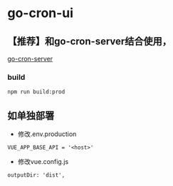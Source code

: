 # go-cron-ui

## 【推荐】和go-cron-server结合使用，

[go-cron-server](https://github.com/lizongying/go-cron-server)

### build

```
npm run build:prod

```

## 如单独部署

* 修改.env.production

```
VUE_APP_BASE_API = '<host>'
```

* 修改vue.config.js

```
outputDir: 'dist',
```

